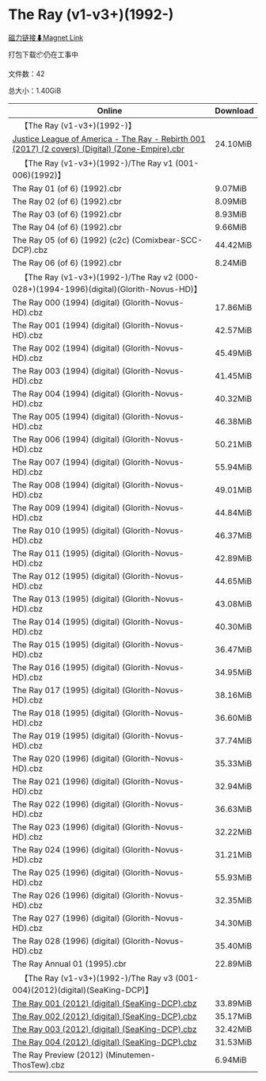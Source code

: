 # The Ray (v1-v3+)(1992-)

[磁力链接⬇Magnet Link](magnet:?xt=urn:btih:c711aea9ea53d2ca9080c918eb67032bf2b01f89&dn=The%20Ray%20%28v1-v3%2B%29%281992-%29)

打包下载📦仍在工事中

文件数：42

总大小：1.40GiB

Online | Download
--- | ---
&emsp;【The Ray (v1-v3+)(1992-)】 | 
[Justice League of America - The Ray - Rebirth 001 (2017) (2 covers) (Digital) (Zone-Empire).cbr](https://github.com/alicewish/markdown/blob/master/comic/Justice-League-of-America-Ray-Rebirth-001-2017-2-covers-Digital-Zone-Empire-cbr.md) | 24.10MiB
&emsp;【The Ray (v1-v3+)(1992-)/The Ray v1 (001-006)(1992)】 | 
The Ray 01 (of 6) (1992).cbr | 9.07MiB
The Ray 02 (of 6) (1992).cbr | 8.09MiB
The Ray 03 (of 6) (1992).cbr | 8.93MiB
The Ray 04 (of 6) (1992).cbr | 9.66MiB
The Ray 05 (of 6) (1992) (c2c) (Comixbear-SCC-DCP).cbz | 44.42MiB
The Ray 06 (of 6) (1992).cbr | 8.24MiB
&emsp;【The Ray (v1-v3+)(1992-)/The Ray v2 (000-028+)(1994-1996)(digital)(Glorith-Novus-HD)】 | 
The Ray 000 (1994) (digital) (Glorith-Novus-HD).cbz | 17.86MiB
The Ray 001 (1994) (digital) (Glorith-Novus-HD).cbz | 42.57MiB
The Ray 002 (1994) (digital) (Glorith-Novus-HD).cbz | 45.49MiB
The Ray 003 (1994) (digital) (Glorith-Novus-HD).cbz | 41.45MiB
The Ray 004 (1994) (digital) (Glorith-Novus-HD).cbz | 40.32MiB
The Ray 005 (1994) (digital) (Glorith-Novus-HD).cbz | 46.38MiB
The Ray 006 (1994) (digital) (Glorith-Novus-HD).cbz | 50.21MiB
The Ray 007 (1994) (digital) (Glorith-Novus-HD).cbz | 55.94MiB
The Ray 008 (1994) (digital) (Glorith-Novus-HD).cbz | 49.01MiB
The Ray 009 (1994) (digital) (Glorith-Novus-HD).cbz | 44.84MiB
The Ray 010 (1995) (digital) (Glorith-Novus-HD).cbz | 46.37MiB
The Ray 011 (1995) (digital) (Glorith-Novus-HD).cbz | 42.89MiB
The Ray 012 (1995) (digital) (Glorith-Novus-HD).cbz | 44.65MiB
The Ray 013 (1995) (digital) (Glorith-Novus-HD).cbz | 43.08MiB
The Ray 014 (1995) (digital) (Glorith-Novus-HD).cbz | 40.30MiB
The Ray 015 (1995) (digital) (Glorith-Novus-HD).cbz | 36.47MiB
The Ray 016 (1995) (digital) (Glorith-Novus-HD).cbz | 34.95MiB
The Ray 017 (1995) (digital) (Glorith-Novus-HD).cbz | 38.16MiB
The Ray 018 (1995) (digital) (Glorith-Novus-HD).cbz | 36.60MiB
The Ray 019 (1995) (digital) (Glorith-Novus-HD).cbz | 37.74MiB
The Ray 020 (1996) (digital) (Glorith-Novus-HD).cbz | 35.33MiB
The Ray 021 (1996) (digital) (Glorith-Novus-HD).cbz | 32.94MiB
The Ray 022 (1996) (digital) (Glorith-Novus-HD).cbz | 36.63MiB
The Ray 023 (1996) (digital) (Glorith-Novus-HD).cbz | 32.22MiB
The Ray 024 (1996) (digital) (Glorith-Novus-HD).cbz | 31.21MiB
The Ray 025 (1996) (digital) (Glorith-Novus-HD).cbz | 55.93MiB
The Ray 026 (1996) (digital) (Glorith-Novus-HD).cbz | 32.35MiB
The Ray 027 (1996) (digital) (Glorith-Novus-HD).cbz | 34.30MiB
The Ray 028 (1996) (digital) (Glorith-Novus-HD).cbz | 35.40MiB
The Ray Annual 01 (1995).cbr | 22.89MiB
&emsp;【The Ray (v1-v3+)(1992-)/The Ray v3 (001-004)(2012)(digital)(SeaKing-DCP)】 | 
[The Ray 001 (2012) (digital) (SeaKing-DCP).cbz](https://github.com/alicewish/markdown/blob/master/comic/Ray-001-2012-digital-SeaKing-DCP-cbz.md) | 33.89MiB
[The Ray 002 (2012) (digital) (SeaKing-DCP).cbz](https://github.com/alicewish/markdown/blob/master/comic/Ray-002-2012-digital-SeaKing-DCP-cbz.md) | 35.17MiB
[The Ray 003 (2012) (digital) (SeaKing-DCP).cbz](https://github.com/alicewish/markdown/blob/master/comic/Ray-003-2012-digital-SeaKing-DCP-cbz.md) | 32.42MiB
[The Ray 004 (2012) (digital) (SeaKing-DCP).cbz](https://github.com/alicewish/markdown/blob/master/comic/Ray-004-2012-digital-SeaKing-DCP-cbz.md) | 31.53MiB
The Ray Preview (2012) (Minutemen-ThosTew).cbz | 6.94MiB